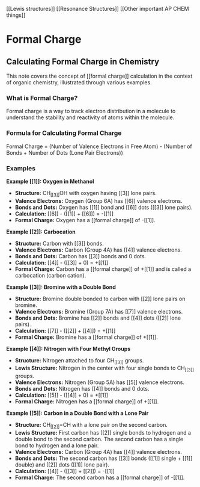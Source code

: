 [[Lewis structures]]
[[Resonance Structures]]
[[Other important AP CHEM things]]
# Formal Charge

## Calculating Formal Charge in Chemistry

This note covers the concept of [[formal charge]] calculation in the context of organic chemistry, illustrated through various examples.

### What is Formal Charge?

Formal charge is a way to track electron distribution in a molecule to understand the stability and reactivity of atoms within the molecule.

### Formula for Calculating Formal Charge

Formal Charge = (Number of Valence Electrons in Free Atom) - (Number of Bonds + Number of Dots (Lone Pair Electrons))

### Examples

**Example [[1]]: Oxygen in Methanol**

* **Structure:** CH<sub>[[3]]</sub>OH with oxygen having [[3]] lone pairs.
* **Valence Electrons:** Oxygen (Group 6A) has [[6]] valence electrons.
* **Bonds and Dots:** Oxygen has [[1]] bond and [[6]] dots ([[3]] lone pairs).
* **Calculation:** [[6]] - ([[1]] + [[6]]) = -[[1]]
* **Formal Charge:** Oxygen has a [[formal charge]] of -[[1]].

**Example [[2]]: Carbocation**

* **Structure:** Carbon with [[3]] bonds.
* **Valence Electrons:** Carbon (Group 4A) has [[4]] valence electrons.
* **Bonds and Dots:** Carbon has [[3]] bonds and 0 dots.
* **Calculation:** [[4]] - ([[3]] + 0) = +[[1]]
* **Formal Charge:** Carbon has a [[formal charge]] of +[[1]] and is called a carbocation (carbon cation).

**Example [[3]]: Bromine with a Double Bond**

* **Structure:** Bromine double bonded to carbon with [[2]] lone pairs on bromine.
* **Valence Electrons:** Bromine (Group 7A) has [[7]] valence electrons.
* **Bonds and Dots:** Bromine has [[2]] bonds and [[4]] dots ([[2]] lone pairs).
* **Calculation:** [[7]] - ([[2]] + [[4]]) = +[[1]]
* **Formal Charge:** Bromine has a [[formal charge]] of +[[1]].

**Example [[4]]: Nitrogen with Four Methyl Groups**

* **Structure:** Nitrogen attached to four CH<sub>[[3]]</sub> groups.
* **Lewis Structure:** Nitrogen in the center with four single bonds to CH<sub>[[3]]</sub> groups.
* **Valence Electrons:** Nitrogen (Group 5A) has [[5]] valence electrons.
* **Bonds and Dots:** Nitrogen has [[4]] bonds and 0 dots.
* **Calculation:** [[5]] - ([[4]] + 0) = +[[1]]
* **Formal Charge:** Nitrogen has a [[formal charge]] of +[[1]].

**Example [[5]]: Carbon in a Double Bond with a Lone Pair**

* **Structure:** CH<sub>[[2]]</sub>=CH with a lone pair on the second carbon.
* **Lewis Structure:** First carbon has [[2]] single bonds to hydrogen and a double bond to the second carbon. The second carbon has a single bond to hydrogen and a lone pair.
* **Valence Electrons:** Carbon (Group 4A) has [[4]] valence electrons.
* **Bonds and Dots:** The second carbon has [[3]] bonds ([[1]] single + [[1]] double) and [[2]] dots ([[1]] lone pair).
* **Calculation:** [[4]] - ([[3]] + [[2]]) = -[[1]]
* **Formal Charge:** The second carbon has a [[formal charge]] of -[[1]]. 
